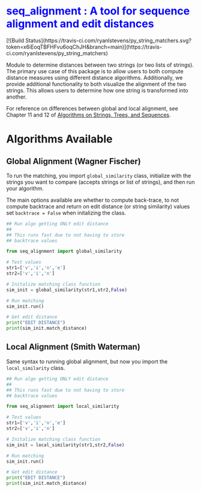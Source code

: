 <h1 style="color:blue"> seq_alignment : A tool for sequence alignment and edit distances </h1> [![Build Status](https://travis-ci.com/ryanlstevens/py_string_matchers.svg?token=x6iEoqTBFHFvu6oqChJH&branch=main)](https://travis-ci.com/ryanlstevens/py_string_matchers)

Module to determine distances between two strings (or two lists of strings). The primary use case of this package is to allow users to both compute distance measures using different distance algorithms. Additionally, we provide additional functionality to both visualize the alignment of the two strings. This allows users to determine how one string is transformed into another.

For reference on differences between global and local alignment, see Chapter 11 and 12 of [Algorithms on Strings, Trees, and Sequences](https://www.amazon.com/Algorithms-Strings-Trees-Sequences-Computational/dp/0521585198).

# Algorithms Available

## Global Alignment (Wagner Fischer)

To run the matching, you import `global_similarity` class, initialize with the strings you want to compare (accepts strings or list of strings), and then run your algorithm.

The main options available are whether to compute back-trace, to not compute backtrace and return on edit distance (or string similarity) values set `backtrace = False` when initalizing the class.

```python
## Run algo getting ONLY edit distance 
## 
## This runs fast due to not having to store
## backtrace values

from seq_alignment import global_similarity

# Test values
str1=['v','i','n','e']
str2=['v','i','n']

# Initalize matching class function
sim_init = global_similarity(str1,str2,False)

# Run matching 
sim_init.run()

# Get edit distance
print("EDIT DISTANCE")
print(sim_init.match_distance)
```

## Local Alignment (Smith Waterman)

Same syntax to running global alignment, but now you import the `local_similarity` class.

```python
## Run algo getting ONLY edit distance 
## 
## This runs fast due to not having to store
## backtrace values

from seq_alignment import local_similarity

# Test values
str1=['v','i','n','e']
str2=['v','i','n']

# Initalize matching class function
sim_init = local_similarity(str1,str2,False)

# Run matching 
sim_init.run()

# Get edit distance
print("EDIT DISTANCE")
print(sim_init.match_distance)
```
